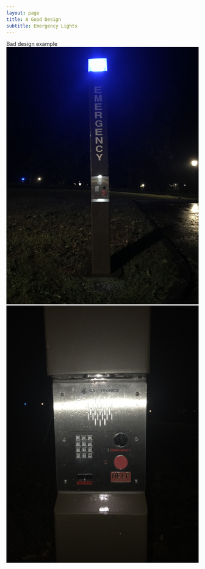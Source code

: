 ```yaml
---
layout: page
title: A Good Design
subtitle: Emergency Lights
---
```


Bad design example
![post](/img/good-design-0.jpg)
![post](/img/good-design-1.jpg)
